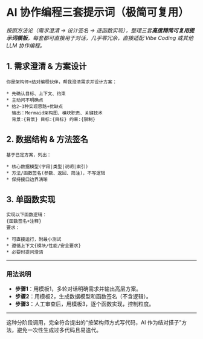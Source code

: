 # AI 协作编程三套提示词（极简可复用）

_按照方法论（需求澄清 → 设计签名 → 逐函数实现），整理三套**高度精简可复用提示词模板**，每套都可直接用于对话，几乎零冗余，直接适配 Vibe Coding 或其他 LLM 协作编程。_

## 1. 需求澄清 & 方案设计

```
你是架构师+结对编程伙伴，帮我澄清需求并设计方案：

* 先确认目标、上下文、约束
* 主动问不明确点
* 给2~3种实现思路+优缺点
  输出：Mermaid架构图、模块职责、关键技术
  背景:{背景} 目标:{目标} 约束:{限制}
```

## 2. 数据结构 & 方法签名

```
基于已定方案，列出：

* 核心数据模型(字段|类型|说明|索引)
* 方法/函数签名(参数、返回、简注)，不写逻辑
* 保持接口边界清晰
```

## 3. 单函数实现

```
实现以下函数逻辑：
{函数签名+注释}
要求：

* 可直接运行，附最小测试
* 遵循上下文{模块/性能/安全要求}
* 必要时提问澄清
```

---

### 用法说明

* **步骤1**：用模板1，多轮对话明确需求并输出高层方案。
* **步骤2**：用模板2，生成数据模型和函数签名（不含逻辑）。
* **步骤3**：人工审查后，用模板3，逐个函数实现，控制粒度。

---

这种分阶段调用，完全符合提出的“按架构师方式写代码，AI 作为结对搭子”方法，避免一次性生成过多代码且易迭代。
